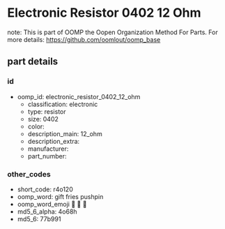 # Electronic Resistor 0402 12 Ohm  

note: This is part of OOMP the Oopen Organization Method For Parts. For more details: https://github.com/oomlout/oomp_base

##  part details





### id
* oomp_id: electronic_resistor_0402_12_ohm
  * classification: electronic
  * type: resistor
  * size: 0402
  * color: 
  * description_main: 12_ohm
  * description_extra: 
  * manufacturer: 
  * part_number: 

### other_codes
* short_code: r4o120
* oomp_word: gift fries pushpin
* oomp_word_emoji :gift: :fries: :pushpin:
* md5_6_alpha: 4o68h
* md5_6: 77b991